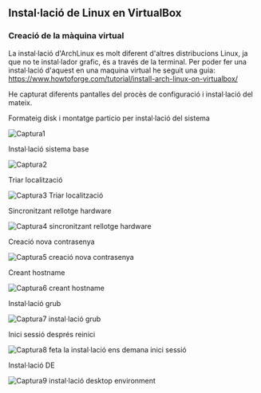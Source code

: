 ## Instal·lació de Linux en VirtualBox

### Creació de la màquina virtual

La instal·lació d'ArchLinux es molt diferent d'altres distribucions Linux, ja que no te instal·lador grafic, és a través de la terminal.
Per poder fer una instal·lació d'aquest en una maquina virtual he seguit una guia: https://www.howtoforge.com/tutorial/install-arch-linux-on-virtualbox/

He capturat diferents pantalles del procès de configuració i instal·lació del mateix.

Formateig disk i montatge particio per instal·lació del sistema

![Captura1](https://github.com/manteph/modul1/blob/main/Documentaci%C3%B3/Instal%C2%B7laci%C3%B3%20distribuci%C3%B3%20linux%20en%20maquina%20virtual/captura1.jpg)

Instal·lació sistema base

![Captura2](https://github.com/manteph/modul1/blob/main/Documentaci%C3%B3/Instal%C2%B7laci%C3%B3%20distribuci%C3%B3%20linux%20en%20maquina%20virtual/captura2.jpg)

Triar localització

![Captura3 Triar localització](https://github.com/manteph/modul1/blob/main/Documentaci%C3%B3/Instal%C2%B7laci%C3%B3%20distribuci%C3%B3%20linux%20en%20maquina%20virtual/captura3.jpg)

Sincronitzant rellotge hardware

![Captura4 sincronitzant rellotge hardware](https://github.com/manteph/modul1/blob/main/Documentaci%C3%B3/Instal%C2%B7laci%C3%B3%20distribuci%C3%B3%20linux%20en%20maquina%20virtual/captura4.jpg)

Creació nova contrasenya

![Captura5 creació nova contrasenya](https://github.com/manteph/modul1/blob/main/Documentaci%C3%B3/Instal%C2%B7laci%C3%B3%20distribuci%C3%B3%20linux%20en%20maquina%20virtual/captura5.jpg)

Creant hostname

![Captura6 creant hostname](https://github.com/manteph/modul1/blob/main/Documentaci%C3%B3/Instal%C2%B7laci%C3%B3%20distribuci%C3%B3%20linux%20en%20maquina%20virtual/captura6.jpg)

Instal·lació grub

![Captura7 instal·lació grub](https://github.com/manteph/modul1/blob/main/Documentaci%C3%B3/Instal%C2%B7laci%C3%B3%20distribuci%C3%B3%20linux%20en%20maquina%20virtual/captura7.jpg)

Inici sessió després reinici

![Captura8 feta la instal·lació ens demana inici sessió](https://github.com/manteph/modul1/blob/main/Documentaci%C3%B3/Instal%C2%B7laci%C3%B3%20distribuci%C3%B3%20linux%20en%20maquina%20virtual/captura8.jpg)

Instal·lació DE

![Captura9 instal·lació desktop environment](https://github.com/manteph/modul1/blob/main/Documentaci%C3%B3/Instal%C2%B7laci%C3%B3%20distribuci%C3%B3%20linux%20en%20maquina%20virtual/captura9.jpg)